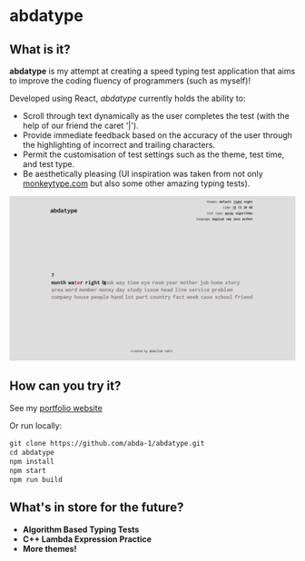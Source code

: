 # abdatype

## What is it?
**abdatype** is my attempt at creating a speed typing test application that aims to improve the coding fluency of programmers (such as myself)!  

Developed using React, *abdatype* currently holds the ability to:
- Scroll through text dynamically as the user completes the test (with the help of our friend the caret '|').
- Provide immediate feedback based on the accuracy of the user through the highlighting of incorrect and trailing characters.
- Permit the customisation of test settings such as the theme, test time, and test type.
- Be aesthetically pleasing (UI inspiration was taken from not only [monkeytype.com](https://monkeytype.com/) but also some other amazing typing tests).


![abdatype in action](./doc/sampleimage.PNG)


## How can you try it?
See my [portfolio website](https://abda-1.github.io/)

Or run locally:
```
git clone https://github.com/abda-1/abdatype.git
cd abdatype
npm install
npm start
npm run build
```

## What's in store for the future? 
- **Algorithm Based Typing Tests**
- **C++ Lambda Expression Practice**
- **More themes!**
